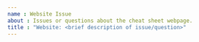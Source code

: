 ```yaml
---
name : Website Issue
about : Issues or questions about the cheat sheet webpage.
title : "Website: <brief description of issue/question>"
---
```


<!-- Please fill out the issue title above. Cheat sheet development happens in bursts so you may not get a response immediately. 
Thank you for taking the time to ask a question or give feedback!

If you're looking to submit a new cheat sheet or a translation, read the contributing guidelines at 
https://github.com/rstudio/cheatsheets/blob/master/.github/CONTRIBUTING.md and submit a pull request.
You do not need to open an issue to do so.
-->
